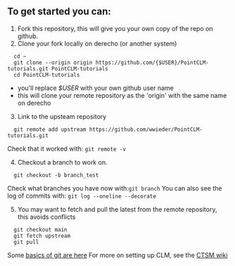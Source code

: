 ## To get started you can:
1. Fork this repository, this will give you your own copy of the repo on github.
2. Clone your fork locally on derecho (or another system)
```
  cd ~
  git clone --origin origin https://github.com/{$USER}/PointCLM-tutorials.git PointCLM-tutorials
  cd PointCLM-tutorials
```
  - you'll replace _$USER_ with your own github user name
  - this will clone your remote repository as the 'origin' with the same name on derecho

3. Link to the upsteam repository
```
  git remote add upstream https://github.com/wwieder/PointCLM-tutorials.git
```
Check that it worked with: `git remote -v`

4. Checkout a branch to work on.
```
  git checkout -b branch_test
```
Check what branches you have now with:`git branch`
You can also see the log of commits with: `git log --oneline --decorate`

5. You may want to fetch and pull the latest from the remote repository, this avoids conflicts
```
  git checkout main
  git fetch upstream
  git pull
```

Some [basics of git are here](https://git-scm.com/about)
For more on setting up CLM, see the [CTSM wiki](https://github.com/ESCOMP/CTSM/wiki/Quick-start-to-CTSM-development-with-git)
